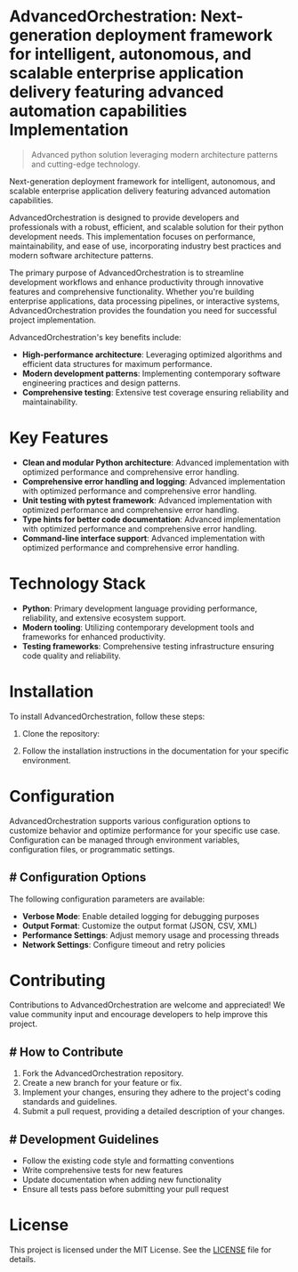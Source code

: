 <!-- fallback_AdvancedOrchestration_20250802184455_65254 -->

# AdvancedOrchestration: Next-generation deployment framework for intelligent, autonomous, and scalable enterprise application delivery featuring advanced automation capabilities Implementation
> Advanced python solution leveraging modern architecture patterns and cutting-edge technology.

Next-generation deployment framework for intelligent, autonomous, and scalable enterprise application delivery featuring advanced automation capabilities.

AdvancedOrchestration is designed to provide developers and professionals with a robust, efficient, and scalable solution for their python development needs. This implementation focuses on performance, maintainability, and ease of use, incorporating industry best practices and modern software architecture patterns.

The primary purpose of AdvancedOrchestration is to streamline development workflows and enhance productivity through innovative features and comprehensive functionality. Whether you're building enterprise applications, data processing pipelines, or interactive systems, AdvancedOrchestration provides the foundation you need for successful project implementation.

AdvancedOrchestration's key benefits include:

* **High-performance architecture**: Leveraging optimized algorithms and efficient data structures for maximum performance.
* **Modern development patterns**: Implementing contemporary software engineering practices and design patterns.
* **Comprehensive testing**: Extensive test coverage ensuring reliability and maintainability.

# Key Features

* **Clean and modular Python architecture**: Advanced implementation with optimized performance and comprehensive error handling.
* **Comprehensive error handling and logging**: Advanced implementation with optimized performance and comprehensive error handling.
* **Unit testing with pytest framework**: Advanced implementation with optimized performance and comprehensive error handling.
* **Type hints for better code documentation**: Advanced implementation with optimized performance and comprehensive error handling.
* **Command-line interface support**: Advanced implementation with optimized performance and comprehensive error handling.

# Technology Stack

* **Python**: Primary development language providing performance, reliability, and extensive ecosystem support.
* **Modern tooling**: Utilizing contemporary development tools and frameworks for enhanced productivity.
* **Testing frameworks**: Comprehensive testing infrastructure ensuring code quality and reliability.

# Installation

To install AdvancedOrchestration, follow these steps:

1. Clone the repository:


2. Follow the installation instructions in the documentation for your specific environment.

# Configuration

AdvancedOrchestration supports various configuration options to customize behavior and optimize performance for your specific use case. Configuration can be managed through environment variables, configuration files, or programmatic settings.

## # Configuration Options

The following configuration parameters are available:

* **Verbose Mode**: Enable detailed logging for debugging purposes
* **Output Format**: Customize the output format (JSON, CSV, XML)
* **Performance Settings**: Adjust memory usage and processing threads
* **Network Settings**: Configure timeout and retry policies

# Contributing

Contributions to AdvancedOrchestration are welcome and appreciated! We value community input and encourage developers to help improve this project.

## # How to Contribute

1. Fork the AdvancedOrchestration repository.
2. Create a new branch for your feature or fix.
3. Implement your changes, ensuring they adhere to the project's coding standards and guidelines.
4. Submit a pull request, providing a detailed description of your changes.

## # Development Guidelines

* Follow the existing code style and formatting conventions
* Write comprehensive tests for new features
* Update documentation when adding new functionality
* Ensure all tests pass before submitting your pull request

# License

This project is licensed under the MIT License. See the [LICENSE](https://github.com/cerenyilmazjinx/AdvancedOrchestration/blob/main/LICENSE) file for details.

